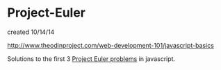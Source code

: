 Project-Euler
=============

created 10/14/14

http://www.theodinproject.com/web-development-101/javascript-basics

Solutions to the first 3 [Project Euler problems](https://projecteuler.net/problems) in javascript.